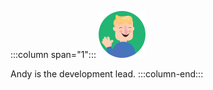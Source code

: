 :::column span="1":::
![Cartoon depiction of Andy](../../shared/media/andy.png)

Andy is the development lead.
:::column-end:::